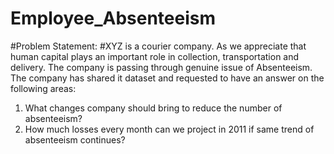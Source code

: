 # Employee_Absenteeism
#Problem Statement: 
#XYZ is a courier company. As we appreciate that human capital plays an important role in collection, transportation and delivery. The company is passing through genuine issue of Absenteeism. The company has shared it dataset and requested to have an answer on the following areas:  
1. What changes company should bring to reduce the number of absenteeism?   
2. How much losses every month can we project in 2011 if same trend of absenteeism continues?
